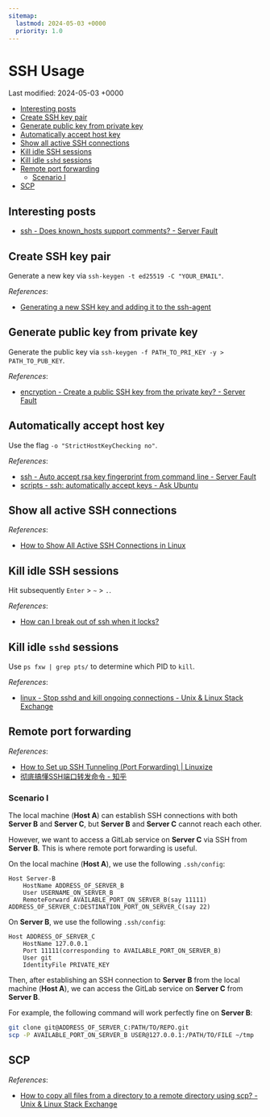 ```yaml
---
sitemap:
  lastmod: 2024-05-03 +0000
  priority: 1.0
---
```


# SSH Usage

Last modified: 2024-05-03 +0000

- [Interesting posts](#interesting-posts)
- [Create SSH key pair](#create-ssh-key-pair)
- [Generate public key from private key](#generate-public-key-from-private-key)
- [Automatically accept host key](#automatically-accept-host-key)
- [Show all active SSH connections](#show-all-active-ssh-connections)
- [Kill idle SSH sessions](#kill-idle-ssh-sessions)
- [Kill idle `sshd` sessions](#kill-idle-sshd-sessions)
- [Remote port forwarding](#remote-port-forwarding)
    - [Scenario I](#scenario-i)
- [SCP](#scp)

## Interesting posts

- [ssh - Does known_hosts support comments? - Server Fault](https://serverfault.com/questions/750840/does-known-hosts-support-comments)

## Create SSH key pair

Generate a new key via `ssh-keygen -t ed25519 -C "YOUR_EMAIL"`.

*References*:

- [Generating a new SSH key and adding it to the ssh-agent](https://docs.github.com/en/authentication/connecting-to-github-with-ssh/generating-a-new-ssh-key-and-adding-it-to-the-ssh-agent)

## Generate public key from private key

Generate the public key via `ssh-keygen -f PATH_TO_PRI_KEY -y > PATH_TO_PUB_KEY`.

*References*:

- [encryption - Create a public SSH key from the private key? - Server Fault](https://serverfault.com/questions/52285/create-a-public-ssh-key-from-the-private-key)

## Automatically accept host key

Use the flag `-o "StrictHostKeyChecking no"`.

*References*:

- [ssh - Auto accept rsa key fingerprint from command line - Server Fault](https://serverfault.com/questions/638600/auto-accept-rsa-key-fingerprint-from-command-line)
- [scripts - ssh: automatically accept keys - Ask Ubuntu](https://askubuntu.com/questions/123072/ssh-automatically-accept-keys)

## Show all active SSH connections

*References*:

- [How to Show All Active SSH Connections in Linux](https://www.maketecheasier.com/show-active-ssh-connections-linux/)

## Kill idle SSH sessions

Hit subsequently `Enter` > `~` > `.`.

*References*:

- [How can I break out of ssh when it locks?](https://askubuntu.com/questions/29942/how-can-i-break-out-of-ssh-when-it-locks)

## Kill idle `sshd` sessions

Use `ps fxw | grep pts/` to determine which PID to `kill`.

*References*:

- [linux - Stop sshd and kill ongoing connections - Unix & Linux Stack Exchange](https://unix.stackexchange.com/questions/548710/stop-sshd-and-kill-ongoing-connections)

## Remote port forwarding

*References*:

- [How to Set up SSH Tunneling (Port Forwarding) \| Linuxize](https://linuxize.com/post/how-to-setup-ssh-tunneling/)
- [彻底搞懂SSH端口转发命令 - 知乎](https://zhuanlan.zhihu.com/p/148825449)

### Scenario I

The local machine (**Host A**) can establish SSH connections with both **Server B** and **Server C**, but **Server B** and **Server C** cannot reach each other.

However, we want to access a GitLab service on **Server C** via SSH from **Server B**. This is where remote port forwarding is useful.

On the local machine (**Host A**), we use the following `.ssh/config`:

```ssh-config
Host Server-B
    HostName ADDRESS_OF_SERVER_B
    User USERNAME_ON_SERVER_B
    RemoteForward AVAILABLE_PORT_ON_SERVER_B(say 11111) ADDRESS_OF_SERVER_C:DESTINATION_PORT_ON_SERVER_C(say 22)
```

On **Server B**, we use the following `.ssh/config`:

```ssh-config
Host ADDRESS_OF_SERVER_C
    HostName 127.0.0.1
    Port 11111(corresponding to AVAILABLE_PORT_ON_SERVER_B)
    User git
    IdentityFile PRIVATE_KEY
```

Then, after establishing an SSH connection to **Server B** from the local machine (**Host A**), we can access the GitLab service on **Server C** from **Server B**.

For example, the following command will work perfectly fine on **Server B**:

```bash
git clone git@ADDRESS_OF_SERVER_C:PATH/TO/REPO.git
scp -P AVAILABLE_PORT_ON_SERVER_B USER@127.0.0.1:/PATH/TO/FILE ~/tmp
```

## SCP

*References*:

- [How to copy all files from a directory to a remote directory using scp? - Unix & Linux Stack Exchange](https://unix.stackexchange.com/questions/232946/how-to-copy-all-files-from-a-directory-to-a-remote-directory-using-scp)
